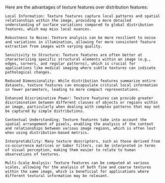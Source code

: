 Here are the advantages of texture features over distribution features:

    Local Information: Texture features capture local patterns and spatial relationships within the image, providing a more detailed understanding of surface variations compared to global distribution features, which may miss local nuances.

    Robustness to Noise: Texture analysis can be more resilient to noise and variations in illumination, allowing for more consistent feature extraction from images with varying quality.

    Sensitivity to Structure: Texture features are often better at characterizing specific structural elements within an image (e.g., edges, corners, and regular patterns), which is crucial for applications like medical imaging where subtle textures can indicate pathological changes.

    Reduced Dimensionality: While distribution features summarize entire datasets, texture features can encapsulate critical local information in fewer parameters, leading to more compact representations.

    Enhanced Discriminative Power: Texture features can provide greater discrimination between different classes of objects or regions within an image, particularly when dealing with complex patterns that may not be captured by simple distributions.

    Contextual Understanding: Texture features take into account the spatial arrangement of pixels, enabling the analysis of the context and relationships between various image regions, which is often lost when using distribution-based metrics.

    Interpretability: Many texture descriptors, such as those derived from co-occurrence matrices or Gabor filters, can be interpreted in terms of visual perception, making them easier to relate to human observations of textures.

    Multi-Scale Analysis: Texture features can be computed at various scales, allowing for the analysis of both fine and coarse textures within the same image, which is beneficial for applications where different textural information may be relevant.